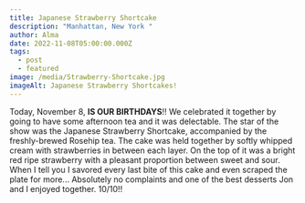 ```yaml
---
title: Japanese Strawberry Shortcake
description: "Manhattan, New York "
author: Alma
date: 2022-11-08T05:00:00.000Z
tags:
  - post
  - featured
image: /media/Strawberry-Shortcake.jpg
imageAlt: Japanese Strawberry Shortcakes!
---
```

Today, November 8, **IS OUR BIRTHDAYS**!! We celebrated it together by going to have some afternoon tea and it was delectable. The star of the show was the Japanese Strawberry Shortcake, accompanied by the freshly-brewed Rosehip tea. The cake was held together by softly whipped cream with strawberries in between each layer. On the top of it was a bright red ripe strawberry with a pleasant proportion between sweet and sour. When I tell you I savored every last bite of this cake and even scraped the plate for more... Absolutely no complaints and one of the best desserts Jon and I enjoyed together. 10/10!!